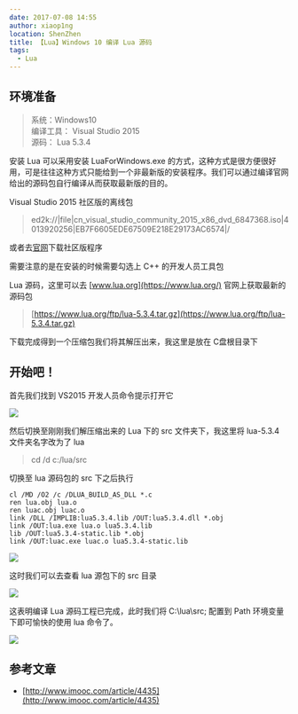 ```yaml
---
date: 2017-07-08 14:55
author: xiaop1ng
location: ShenZhen
title: 【Lua】Windows 10 编译 Lua 源码
tags:
  - Lua
---
```


## 环境准备

 
> 系统：Windows10   
> 编译工具： Visual Studio 2015   
> 源码： Lua 5.3.4
 
安装 Lua 可以采用安装 LuaForWindows.exe 的方式，这种方式是很方便很好用，可是往往这种方式只能给到一个非最新版的安装程序。我们可以通过编译官网给出的源码包自行编译从而获取最新版的目的。

Visual Studio 2015 社区版的离线包

> ed2k://|file|cn_visual_studio_community_2015_x86_dvd_6847368.iso|4013920256|EB7F6605EDE67509E218E29173AC6574|/

或者去[官网](https://visualstudio.microsoft.com/zh-hans/downloads/)下载社区版程序

需要注意的是在安装的时候需要勾选上 C++ 的开发人员工具包

Lua 源码，这里可以去 [www.lua.org](https://www.lua.org/) 官网上获取最新的源码包
 
> [https://www.lua.org/ftp/lua-5.3.4.tar.gz](https://www.lua.org/ftp/lua-5.3.4.tar.gz)

下载完成得到一个压缩包我们将其解压出来，我这里是放在 C盘根目录下

 
## 开始吧！

首先我们找到 VS2015 开发人员命令提示打开它

![](https://p-1251746955.cos.ap-shenzhen-fsi.myqcloud.com/20170708143923399.png)



然后切换至刚刚我们解压缩出来的 Lua 下的 src 文件夹下，我这里将 lua-5.3.4 文件夹名字改为了 lua
 
> cd /d c:/lua/src  

切换至 lua 源码包的 src 下之后执行

 
```
cl /MD /O2 /c /DLUA_BUILD_AS_DLL *.c  
ren lua.obj lua.o  
ren luac.obj luac.o  
link /DLL /IMPLIB:lua5.3.4.lib /OUT:lua5.3.4.dll *.obj  
link /OUT:lua.exe lua.o lua5.3.4.lib  
lib /OUT:lua5.3.4-static.lib *.obj  
link /OUT:luac.exe luac.o lua5.3.4-static.lib 
```
![](https://p-1251746955.cos.ap-shenzhen-fsi.myqcloud.com/20170708145019810.png)


 这时我们可以去查看 lua 源包下的 src 目录

![](https://p-1251746955.cos.ap-shenzhen-fsi.myqcloud.com/20170708145149594.png)


 这表明编译 Lua 源码工程已完成，此时我们将 C:\lua\src; 配置到 Path 环境变量下即可愉快的使用 lua 命令了。

![](https://p-1251746955.cos.ap-shenzhen-fsi.myqcloud.com/20170708145351382.png)

 
## 参考文章
 
- [http://www.imooc.com/article/4435](http://www.imooc.com/article/4435)
   
  